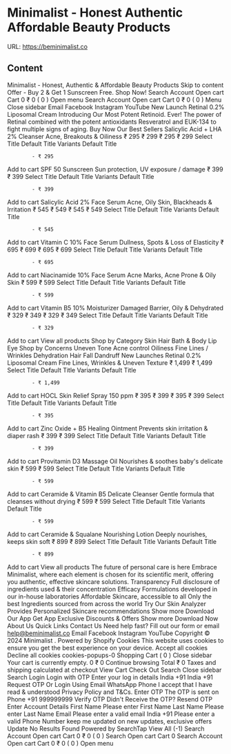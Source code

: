# Minimalist - Honest Authentic  Affordable Beauty Products

URL: https://beminimalist.co

## Content

Minimalist - Honest, Authentic & Affordable Beauty Products
Skip to content
Offer - Buy 2 & Get 1 Sunscreen Free. Shop Now!
Search
Account
Open cart
Cart
0
₹ 0
(
0
)
Open menu
Search
Account
Open cart
Cart
0
₹ 0
(
0
)
Menu
Close sidebar
Email
Facebook
Instagram
YouTube
New Launch
Retinal 0.2% Liposomal Cream
Introducing Our Most Potent Retinoid. Ever!
The power of Retinal combined with the potent antioxidants Resveratrol and EUK-134 to fight multiple signs of aging.
Buy Now
Our Best Sellers
Salicylic Acid + LHA 2% Cleanser
Acne, Breakouts & Oiliness
₹ 295
₹ 299
₹ 295
₹ 299
Select Title
Default Title
Variants
Default Title
            
            - ₹ 295
Add to cart
SPF 50 Sunscreen
Sun protection, UV exposure / damage
₹ 399
₹ 399
Select Title
Default Title
Variants
Default Title
            
            - ₹ 399
Add to cart
Salicylic Acid 2% Face Serum
Acne, Oily Skin, Blackheads & Irritation
₹ 545
₹ 549
₹ 545
₹ 549
Select Title
Default Title
Variants
Default Title
            
            - ₹ 545
Add to cart
Vitamin C 10% Face Serum
Dullness, Spots & Loss of Elasticity
₹ 695
₹ 699
₹ 695
₹ 699
Select Title
Default Title
Variants
Default Title
            
            - ₹ 695
Add to cart
Niacinamide 10% Face Serum
Acne Marks, Acne Prone & Oily Skin
₹ 599
₹ 599
Select Title
Default Title
Variants
Default Title
            
            - ₹ 599
Add to cart
Vitamin B5 10% Moisturizer
Damaged Barrier, Oily & Dehydrated
₹ 329
₹ 349
₹ 329
₹ 349
Select Title
Default Title
Variants
Default Title
            
            - ₹ 329
Add to cart
View all products
Shop by Category
Skin
Hair
Bath & Body
Lip
Eye
Shop by Concerns
Uneven Tone
Acne control
Oiliness
Fine Lines / Wrinkles
Dehydration
Hair Fall
Dandruff
New Launches
Retinal 0.2% Liposomal Cream
Fine Lines, Wrinkles & Uneven Texture
₹ 1,499
₹ 1,499
Select Title
Default Title
Variants
Default Title
            
            - ₹ 1,499
Add to cart
HOCL Skin Relief Spray 150 ppm
₹ 395
₹ 399
₹ 395
₹ 399
Select Title
Default Title
Variants
Default Title
            
            - ₹ 395
Add to cart
Zinc Oxide + B5 Healing Ointment
Prevents skin irritation & diaper rash
₹ 399
₹ 399
Select Title
Default Title
Variants
Default Title
            
            - ₹ 399
Add to cart
Provitamin D3 Massage Oil
Nourishes & soothes baby's delicate skin
₹ 599
₹ 599
Select Title
Default Title
Variants
Default Title
            
            - ₹ 599
Add to cart
Ceramide & Vitamin B5 Delicate Cleanser
Gentle formula that cleanses without drying
₹ 599
₹ 599
Select Title
Default Title
Variants
Default Title
            
            - ₹ 599
Add to cart
Ceramide & Squalane Nourishing Lotion
Deeply nourishes, keeps skin soft
₹ 899
₹ 899
Select Title
Default Title
Variants
Default Title
            
            - ₹ 899
Add to cart
View all products
The future of personal care is here
Embrace Minimalist, where each element is chosen for its scientific merit, offering you authentic, effective skincare solutions.
Transparency
Full disclosure of ingredients used & their concentration
Efficacy
Formulations developed in our in-house laboratories
Affordable
Skincare, accessible to all
Only the best
Ingredients sourced from across the world
Try Our Skin Analyzer
Provides Personalized Skincare recommendations
Show more
Download Our App
Get App Exclusive Discounts & Offers
Show more
Download Now
About Us
Quick Links
Contact Us
Need help fast? Fill out
our form
or email help@beminimalist.co
Email
Facebook
Instagram
YouTube
Copyright © 2024
Minimalist
.
Powered by Shopify
Cookies
This website uses cookies to ensure you get the best experience on your device.
Accept all cookies
Decline all cookies
cookies-popups-0
Shopping Cart
            (
0
)
Close sidebar
Your cart is currently empty.
0
₹ 0
Continue browsing
Total
₹ 0
Taxes and shipping calculated at checkout
View Cart
Check Out
Search
Close sidebar
Search
Login
Login with OTP
Enter your log in details
India
+91
India
+91
Request OTP
Or Login Using
Email
WhatsApp
Phone
I accept that I have read & understood
Privacy Policy
and T&Cs.
Enter OTP
The OTP is sent on
Phone
+91 999999999
Verify OTP
Didn't Receive the OTP?
Resend OTP
Enter Account Details
First Name
Please enter First Name
Last Name
Please enter Last Name
Email
Please enter a valid email
India
+91
Please enter a valid Phone Number
keep me updated on new updates, exclusive offers
Update
No Results Found
Powered by SearchTap
View All (-1)
Search
Account
Open cart
Cart
0
₹ 0
(
0
)
Search
Open cart
Cart
0
Search
Account
Open cart
Cart
0
₹ 0
(
0
)
Open menu